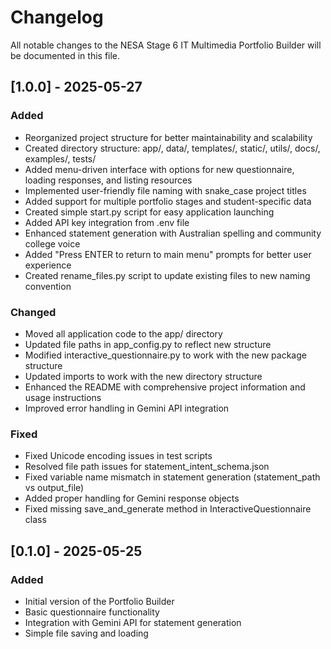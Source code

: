 # Changelog

All notable changes to the NESA Stage 6 IT Multimedia Portfolio Builder will be documented in this file.

## [1.0.0] - 2025-05-27

### Added
- Reorganized project structure for better maintainability and scalability
- Created directory structure: app/, data/, templates/, static/, utils/, docs/, examples/, tests/
- Added menu-driven interface with options for new questionnaire, loading responses, and listing resources
- Implemented user-friendly file naming with snake_case project titles
- Added support for multiple portfolio stages and student-specific data
- Created simple start.py script for easy application launching
- Added API key integration from .env file
- Enhanced statement generation with Australian spelling and community college voice
- Added "Press ENTER to return to main menu" prompts for better user experience
- Created rename_files.py script to update existing files to new naming convention

### Changed
- Moved all application code to the app/ directory
- Updated file paths in app_config.py to reflect new structure
- Modified interactive_questionnaire.py to work with the new package structure
- Updated imports to work with the new directory structure
- Enhanced the README with comprehensive project information and usage instructions
- Improved error handling in Gemini API integration

### Fixed
- Fixed Unicode encoding issues in test scripts
- Resolved file path issues for statement_intent_schema.json
- Fixed variable name mismatch in statement generation (statement_path vs output_file)
- Added proper handling for Gemini response objects
- Fixed missing save_and_generate method in InteractiveQuestionnaire class

## [0.1.0] - 2025-05-25

### Added
- Initial version of the Portfolio Builder
- Basic questionnaire functionality
- Integration with Gemini API for statement generation
- Simple file saving and loading

